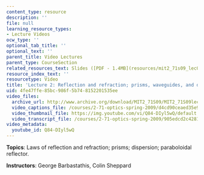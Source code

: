 ```yaml
---
content_type: resource
description: ''
file: null
learning_resource_types:
- Lecture Videos
ocw_type: ''
optional_tab_title: ''
optional_text: ''
parent_title: Video Lectures
parent_type: CourseSection
related_resources_text: Slides ([PDF - 1.4MB](resources/mit2_71s09_lec02))
resource_index_text: ''
resourcetype: Video
title: 'Lecture 2: Reflection and refraction; prisms, waveguides, and dispersion'
uid: 4fe47ffe-85bc-986f-5b74-8152201535ee
video_files:
  archive_url: http://www.archive.org/download/MIT2_71S09/MIT2_71S09lec02_300k.mp4
  video_captions_file: /courses/2-71-optics-spring-2009/d4cd90ceaed35e95b6cc25b1d3a86cab_Q84-DIyl5wQ.vtt
  video_thumbnail_file: https://img.youtube.com/vi/Q84-DIyl5wQ/default.jpg
  video_transcript_file: /courses/2-71-optics-spring-2009/905edcd2c428158d03fd13d49fe21868_Q84-DIyl5wQ.pdf
video_metadata:
  youtube_id: Q84-DIyl5wQ
---
```


**Topics**: Laws of reflection and refraction; prisms; dispersion; paraboloidal reflector.

**Instructors**: George Barbastathis, Colin Sheppard